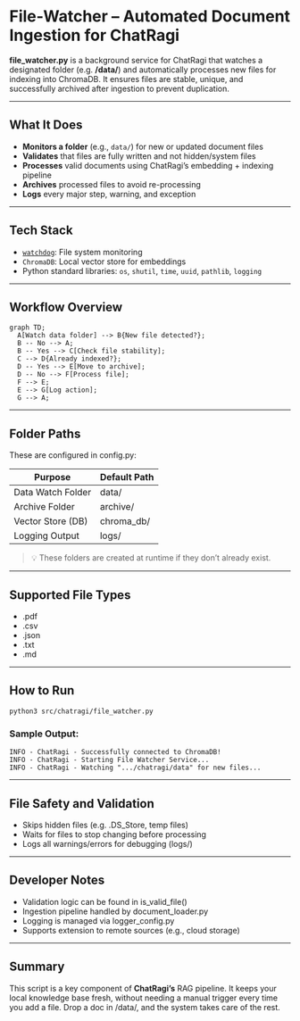 # File-Watcher – Automated Document Ingestion for ChatRagi

**file_watcher.py** is a background service for ChatRagi that watches a designated folder (e.g. **/data/**) and automatically processes new files for indexing into ChromaDB. It ensures files are stable, unique, and successfully archived after ingestion to prevent duplication.

---
## What It Does

- **Monitors a folder** (e.g., `data/`) for new or updated document files
- **Validates** that files are fully written and not hidden/system files
- **Processes** valid documents using ChatRagi’s embedding + indexing pipeline
- **Archives** processed files to avoid re-processing
- **Logs** every major step, warning, and exception

---
## Tech Stack

- [`watchdog`](https://pypi.org/project/watchdog/): File system monitoring
- `ChromaDB`: Local vector store for embeddings
- Python standard libraries: `os`, `shutil`, `time`, `uuid`, `pathlib`, `logging`

---
## Workflow Overview

```mermaid
graph TD;
  A[Watch data folder] --> B{New file detected?};
  B -- No --> A;
  B -- Yes --> C[Check file stability];
  C --> D{Already indexed?};
  D -- Yes --> E[Move to archive];
  D -- No --> F[Process file];
  F --> E;
  E --> G[Log action];
  G --> A;
```

  ---
## Folder Paths
These are configured in config.py:

|**Purpose**|**Default Path**|
|---|---|
|Data Watch Folder|data/|
|Archive Folder|archive/|
|Vector Store (DB)|chroma_db/|
|Logging Output|logs/|
> 💡 These folders are created at runtime if they don’t already exist.

---
## Supported File Types

- .pdf
- .csv
- .json
- .txt
- .md

---
## How to Run

```shell
python3 src/chatragi/file_watcher.py
```

### Sample Output:
```text
INFO - ChatRagi - Successfully connected to ChromaDB!
INFO - ChatRagi - Starting File Watcher Service...
INFO - ChatRagi - Watching ".../chatragi/data" for new files...
```

---
## File Safety and Validation

- Skips hidden files (e.g. .DS_Store, temp files)
- Waits for files to stop changing before processing
- Logs all warnings/errors for debugging (logs/)

---
## Developer Notes

- Validation logic can be found in is_valid_file()
- Ingestion pipeline handled by document_loader.py
- Logging is managed via logger_config.py
- Supports extension to remote sources (e.g., cloud storage)

---
## Summary

This script is a key component of **ChatRagi’s** RAG pipeline. It keeps your local knowledge base fresh, without needing a manual trigger every time you add a file. Drop a doc in /data/, and the system takes care of the rest.